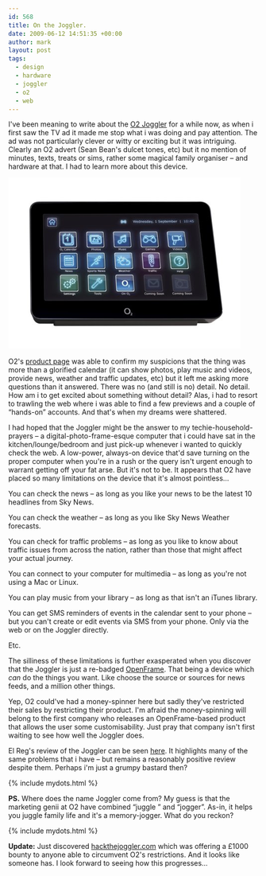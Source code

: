 ```yaml
---
id: 568
title: On the Joggler.
date: 2009-06-12 14:51:35 +00:00
author: mark
layout: post
tags:
  - design
  - hardware
  - joggler
  - o2
  - web
---
```

I've been meaning to write about the [O2 Joggler](http://yourfamily.o2.co.uk/o2familyjoggler) for a while now, as when i first saw the TV ad it made me stop what i was doing and pay attention. The ad was not particularly clever or witty or exciting but it was intriguing. Clearly an O2 advert (Sean Bean's dulcet tones, etc) but it no mention of minutes, texts, treats or sims, rather some magical family organiser &#8211; and hardware at that. I had to learn more about this device.

![o2 joggler](/images/fromwp/2009/06/o2_joggler.jpg)

O2's [product page](http://yourfamily.o2.co.uk/o2familyjoggler) was able to confirm my suspicions that the thing was more than a glorified calendar (it can show photos, play music and videos, provide news, weather and traffic updates, etc) but it left me asking more questions than it answered. There was no (and still is no) detail. No detail. How am i to get excited about something without detail? Alas, i had to resort to trawling the web where i was able to find a few previews and a couple of &#8220;hands-on&#8221; accounts. And that's when my dreams were shattered.

I had hoped that the Joggler might be the answer to my techie-household-prayers &#8211; a digital-photo-frame-esque computer that i could have sat in the kitchen/lounge/bedroom and just pick-up whenever i wanted to quickly check the web. A low-power, always-on device that'd save turning on the proper computer when you're in a rush or the query isn't urgent enough to warrant getting off your fat arse. But it's not to be. It appears that O2 have placed so many limitations on the device that it's almost pointless&#8230;

You can check the news &#8211; as long as you like your news to be the latest 10 headlines from Sky News.

You can check the weather &#8211; as long as you like Sky News Weather forecasts.

You can check for traffic problems &#8211; as long as you like to know about traffic issues from across the nation, rather than those that might affect your actual journey.

You can connect to your computer for multimedia &#8211; as long as you're not using a Mac or Linux.

You can play music from your library &#8211; as long as that isn't an iTunes library.

You can get SMS reminders of events in the calendar sent to your phone &#8211; but you can't create or edit events via SMS from your phone. Only via the web or on the Joggler directly.

Etc.

The silliness of these limitations is further exasperated when you discover that the Joggler is just a re-badged [OpenFrame](http://www.openpeak.com/OpenFrame.php). That being a device which _can_ do the things you want. Like choose the source or sources for news feeds, and a million other things.

Yep, O2 could've had a money-spinner here but sadly they've restricted their sales by restricting their product. I'm afraid the money-spinning will belong to the first company who releases an OpenFrame-based product that allows the user some customisability. Just pray that company isn't first waiting to see how well the Joggler does.

El Reg's review of the Joggler can be seen [here](http://www.reghardware.co.uk/2009/06/11/review_media_player_o2_joggler/). It highlights many of the same problems that i have &#8211; but remains a reasonably positive review despite them. Perhaps i'm just a grumpy bastard then?

{% include mydots.html %}

**PS.** Where does the name Joggler come from? My guess is that the marketing genii at O2 have combined &#8220;juggle &#8221; and &#8220;jogger&#8221;. As-in, it helps you juggle family life and it's a memory-jogger. What do you reckon?

{% include mydots.html %}

**Update:** Just discovered [hackthejoggler.com](http://www.hackthejoggler.com/) which was offering a £1000 bounty to anyone able to circumvent O2's restrictions. And it looks like someone has. I look forward to seeing how this progresses&#8230;
